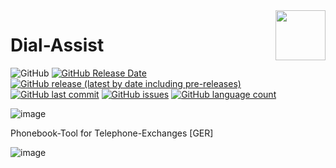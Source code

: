 <img align="right" width="80" height="80" data-rmimg src="https://endev.at/content/projects/DialAssist/DialAssist_Logo_128.png">

# Dial-Assist

![GitHub](https://img.shields.io/github/license/TobiHatti/DialAssist)
[![GitHub Release Date](https://img.shields.io/github/release-date/TobiHatti/DialAssist)](https://github.com/TobiHatti/DialAssist/releases)
[![GitHub release (latest by date including pre-releases)](https://img.shields.io/github/v/release/TobiHatti/DialAssist?include_prereleases)](https://github.com/TobiHatti/DialAssist/releases)
[![GitHub last commit](https://img.shields.io/github/last-commit/TobiHatti/DialAssist)](https://github.com/TobiHatti/DialAssist/commits/master)
[![GitHub issues](https://img.shields.io/github/issues-raw/TobiHatti/DialAssist)](https://github.com/TobiHatti/DialAssist/issues)
[![GitHub language count](https://img.shields.io/github/languages/count/TobiHatti/DialAssist)](https://github.com/TobiHatti/DialAssist)

![image](https://endev.at/content/projects/DialAssist/DialAssist_Banner_300.png)

Phonebook-Tool for Telephone-Exchanges [GER]

![image](https://endev.at/content/projects/DialAssist/projectImages/MainScreen.jpg)

